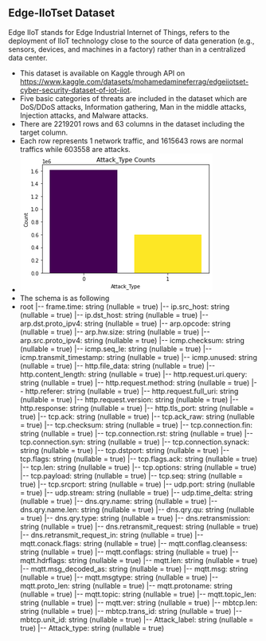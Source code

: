 ## Edge-IIoTset Dataset
Edge IIoT stands for Edge Industrial Internet of Things, refers to the deployment of IIoT technology close to the source of data generation (e.g., sensors, devices, and machines in a factory) rather than in a centralized data center.
- This dataset is available on Kaggle through API on https://www.kaggle.com/datasets/mohamedamineferrag/edgeiiotset-cyber-security-dataset-of-iot-iiot.
- Five basic categories of threats are included in the dataset which are DoS/DDoS attacks, Information gathering, Man in the middle attacks, Injection attacks, and Malware attacks.
- There are 2219201 rows and 63 columns in the dataset including the target column.
- Each row represents 1 network traffic, and 1615643 rows are normal traffics while 603558 are attacks.
- ![Edge-IIoTset Count Plot](iiot.png)
- The schema is as following
- root
 |-- frame.time: string (nullable = true)
 |-- ip.src_host: string (nullable = true)
 |-- ip.dst_host: string (nullable = true)
 |-- arp.dst.proto_ipv4: string (nullable = true)
 |-- arp.opcode: string (nullable = true)
 |-- arp.hw.size: string (nullable = true)
 |-- arp.src.proto_ipv4: string (nullable = true)
 |-- icmp.checksum: string (nullable = true)
 |-- icmp.seq_le: string (nullable = true)
 |-- icmp.transmit_timestamp: string (nullable = true)
 |-- icmp.unused: string (nullable = true)
 |-- http.file_data: string (nullable = true)
 |-- http.content_length: string (nullable = true)
 |-- http.request.uri.query: string (nullable = true)
 |-- http.request.method: string (nullable = true)
 |-- http.referer: string (nullable = true)
 |-- http.request.full_uri: string (nullable = true)
 |-- http.request.version: string (nullable = true)
 |-- http.response: string (nullable = true)
 |-- http.tls_port: string (nullable = true)
 |-- tcp.ack: string (nullable = true)
 |-- tcp.ack_raw: string (nullable = true)
 |-- tcp.checksum: string (nullable = true)
 |-- tcp.connection.fin: string (nullable = true)
 |-- tcp.connection.rst: string (nullable = true)
 |-- tcp.connection.syn: string (nullable = true)
 |-- tcp.connection.synack: string (nullable = true)
 |-- tcp.dstport: string (nullable = true)
 |-- tcp.flags: string (nullable = true)
 |-- tcp.flags.ack: string (nullable = true)
 |-- tcp.len: string (nullable = true)
 |-- tcp.options: string (nullable = true)
 |-- tcp.payload: string (nullable = true)
 |-- tcp.seq: string (nullable = true)
 |-- tcp.srcport: string (nullable = true)
 |-- udp.port: string (nullable = true)
 |-- udp.stream: string (nullable = true)
 |-- udp.time_delta: string (nullable = true)
 |-- dns.qry.name: string (nullable = true)
 |-- dns.qry.name.len: string (nullable = true)
 |-- dns.qry.qu: string (nullable = true)
 |-- dns.qry.type: string (nullable = true)
 |-- dns.retransmission: string (nullable = true)
 |-- dns.retransmit_request: string (nullable = true)
 |-- dns.retransmit_request_in: string (nullable = true)
 |-- mqtt.conack.flags: string (nullable = true)
 |-- mqtt.conflag.cleansess: string (nullable = true)
 |-- mqtt.conflags: string (nullable = true)
 |-- mqtt.hdrflags: string (nullable = true)
 |-- mqtt.len: string (nullable = true)
 |-- mqtt.msg_decoded_as: string (nullable = true)
 |-- mqtt.msg: string (nullable = true)
 |-- mqtt.msgtype: string (nullable = true)
 |-- mqtt.proto_len: string (nullable = true)
 |-- mqtt.protoname: string (nullable = true)
 |-- mqtt.topic: string (nullable = true)
 |-- mqtt.topic_len: string (nullable = true)
 |-- mqtt.ver: string (nullable = true)
 |-- mbtcp.len: string (nullable = true)
 |-- mbtcp.trans_id: string (nullable = true)
 |-- mbtcp.unit_id: string (nullable = true)
 |-- Attack_label: string (nullable = true)
 |-- Attack_type: string (nullable = true)
